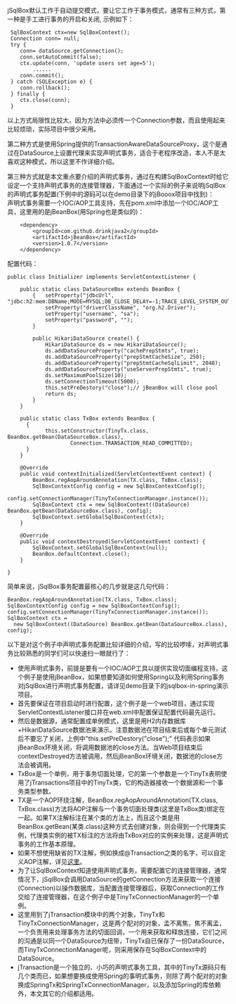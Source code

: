 jSqlBox默认工作于自动提交模式，要让它工作于事务模式，通常有三种方式，第一种是手工进行事务的开启和关闭, 示例如下：
```
 SqlBoxContext ctx=new SqlBoxContext();
 Connection conn= null;
 try {
	conn= dataSource.getConnection();
	conn.setAutoCommit(false);
	ctx.update(conn, 'update users set age=5');
        ......
	conn.commit();
 } catch (SQLException e) {
	conn.rollback();
 } finally {
	ctx.close(conn);
 }
```
以上方式局限性比较大，因为方法中必须传一个Connection参数，而且使用起来比较烦琐，实际项目中很少采用。

第二种方式是使用Spring提供的TransactionAwareDataSourceProxy，这个是通过在DataSource上设置代理来实现声明式事务，适合于老程序改造，本人不是太喜欢这种模式，所以这里不作详细介绍。

第三种方式就是本文重点要介绍的声明式事务，通过在构建SqlBoxContext时给它设定一个支持声明式事务的连接管理器，下面通过一个实际的例子来说明jSqlBox的声明式事务配置(下例中的源码可以在demo目录下的jBooox项目中找到)：  
声明式事务需要一个IOC/AOP工具支持，先在pom.xml中添加一个IOC/AOP工具，这里用的是jBeanBox(用Spring也是类似的)：
```
    <dependency>
        <groupId>com.github.drinkjava2</groupId>
        <artifactId>jBeanBox</artifactId>
        <version>1.0.7</version>
    </dependency>
```
配置代码：
```
public class Initializer implements ServletContextListener {

	public static class DataSourceBox extends BeanBox {
		{	setProperty("jdbcUrl", "jdbc:h2:mem:DBName;MODE=MYSQL;DB_CLOSE_DELAY=-1;TRACE_LEVEL_SYSTEM_OUT=0");
			setProperty("driverClassName", "org.h2.Driver");
			setProperty("username", "sa");
			setProperty("password", "");
		}

		public HikariDataSource create() {
			HikariDataSource ds = new HikariDataSource();
			ds.addDataSourceProperty("cachePrepStmts", true);
			ds.addDataSourceProperty("prepStmtCacheSize", 250);
			ds.addDataSourceProperty("prepStmtCacheSqlLimit", 2048);
			ds.addDataSourceProperty("useServerPrepStmts", true);
			ds.setMaximumPoolSize(10);
			ds.setConnectionTimeout(5000);
			this.setPreDestory("close");// jBeanBox will close pool
			return ds;
		}
	}

	public static class TxBox extends BeanBox {
	  {
            this.setConstructor(TinyTx.class, BeanBox.getBean(DataSourceBox.class),
			        Connection.TRANSACTION_READ_COMMITTED);
	  }
	}

	@Override
	public void contextInitialized(ServletContextEvent context) {
		BeanBox.regAopAroundAnnotation(TX.class, TxBox.class);
		SqlBoxContextConfig config = new SqlBoxContextConfig();
		config.setConnectionManager(TinyTxConnectionManager.instance());
		SqlBoxContext ctx = new SqlBoxContext((DataSource) BeanBox.getBean(DataSourceBox.class), config);
		SqlBoxContext.setGlobalSqlBoxContext(ctx);
	}

	@Override
	public void contextDestroyed(ServletContextEvent context) {
		SqlBoxContext.setGlobalSqlBoxContext(null);
		BeanBox.defaultContext.close(); 
	}

}
```

简单来说，jSqlBox事务配置最核心的几步就是这几句代码：
```
BeanBox.regAopAroundAnnotation(TX.class, TxBox.class);
SqlBoxContextConfig config = new SqlBoxContextConfig();
config.setConnectionManager(TinyTxConnectionManager.instance());
SqlBoxContext ctx = 
  new SqlBoxContext((DataSource) BeanBox.getBean(DataSourceBox.class), config);
```
以下是对这个例子中声明式事务配置比较详细的介绍，写的比较啰嗦，对声明式事务比较熟悉的同学们可以快速扫一眼就行了：
* 使用声明式事务，前提是要有一个IOC/AOP工具以提供实现切面编程支持，这个例子是使用jBeanBox，如果想要知道如何使用Spring以及利用Spring事务对jSqlBox进行声明式事务配置，请详见demo目录下的jsqlbox-in-spring演示项目。
* 首先要保证在项目启动时进行配置，这个例子是一个web项目，通过实现ServletContextListener接口并在web.xml中配置保证配置代码最先运行。
* 然后是数据源，通常配置成单例模式，这里是用H2内存数据库+HikariDataSource数据池来演示。注意数据池在项目结束后或每个单元测试后不要忘了关闭，上例中"this.setPreDestory("close");" 代码表示如果jBeanBox环境关闭，将调用数据池的close方法。当Web项目结束后contextDestroyed方法被调用，然后jBeanBox环境关闭，数据池的close方法会被调用。
* TxBox是一个单例，用于事务切面处理，它的第一个参数是一个TinyTx表明使用了jTransactions项目中的TinyTx类，它的构造器接收一个数据源和一个事务类型参数。
* TX是一个AOP环绕注解，BeanBox.regAopAroundAnnotation(TX.class, TxBox.class)方法将AOP注解与一个事务切面处理类(这里是TxBox类)绑定在一起。如果TX注解标注在某个类的方法上，而且这个类是用BeanBox.getBean(某类.class)这种方式去创建对象，则会得到一个代理类实例，代理类实例的被TX标注的方法将由TxBox对应的实例来处理，这是声明式事务的工作基本原理。
* 如果不想使用缺省的TX注解，例如换成@Transaction之类的名字，可以自定义AOP注解，详见[这里](../blob/master/demo/jbooox/src/main/java/com/jsqlboxdemo/init/Initializer.java)。
* 为了让SqlBoxContext知道使用声明式事务，需要配置它的连接管理器，通常情况下，jSqlBox会调用DataSource的getConnection方法来获取一个连接(Connection)以操作数据库，当配置连接管理器后，获取Connection的工作交给了连接管理器，在这个例子中是TinyTxConnectionManager的一个单例。
* 这里用到了jTransaction模块中的两个对象，TinyTx和TinyTxConnectionManager，这是两个配对的对象，孟不离焦，焦不离孟，一个负责用来处理事务方法的切面回调，一个用来获取和释放连接，它们之间的沟通是以同一个DataSource为纽带，TinyTx自已保存了一份DataSource，而TinyTxConnectionManager呢，则采用保存在SqlBoxContext中的DataSource。 
* jTransaction是一个独立的、小巧的声明式事务工具，其中的TinyTx源码只有几个类而已，如果想要换成使用Spring的事明式事务，则除了两个配对的对象换成SpringTx和SpringTxConnectionManager，以及添加Spring的库依赖外，本文其它的介绍都适用。